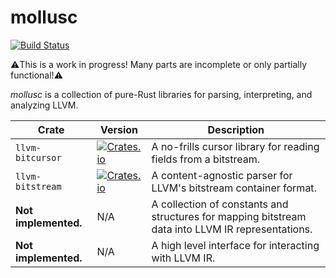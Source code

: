 mollusc
=======

[![Build Status](https://img.shields.io/github/workflow/status/woodruffw/mollusc/CI/main)](https://github.com/woodruffw/mollusc/actions?query=workflow%3ACI)

⚠️This is a work in progress! Many parts are incomplete or only partially functional!⚠️

*mollusc* is a collection of pure-Rust libraries for parsing, interpreting, and analyzing LLVM.

| Crate   | Version | Description |
| ------- | ------- | ----------- |
| `llvm-bitcursor` | [![Crates.io](https://img.shields.io/crates/v/llvm-bitcursor)](https://crates.io/crates/llvm-bitcursor) | A no-frills cursor library for reading fields from a bitstream. |
| `llvm-bitstream` | [![Crates.io](https://img.shields.io/crates/v/llvm-bitstream)](https://crates.io/crates/llvm-bitstream) | A content-agnostic parser for LLVM's bitstream container format. |
| **Not implemented.** | N/A | A collection of constants and structures for mapping bitstream data into LLVM IR representations. |
| **Not implemented.** | N/A | A high level interface for interacting with LLVM IR. |
